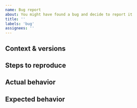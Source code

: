 ```yaml
---
name: Bug report
about: You might have found a bug and decide to report it
title: ''
labels: 'bug'
assignees: ''
---
```


## Context & versions
<!-- Explain your setup and what versions have been used and on which network (mainnet, preprod, preview) you are running. -->

## Steps to reproduce
<!--
  1. Started application with parameters x
  2. Called endpoint y
  3. Checked out the response z

  If not reproducible, describe the steps you took as you remember it.
-->

## Actual behavior
<!-- A description of the (reproducible) outcome. -->

## Expected behavior
<!-- A description of what you expect to happen instead. -->